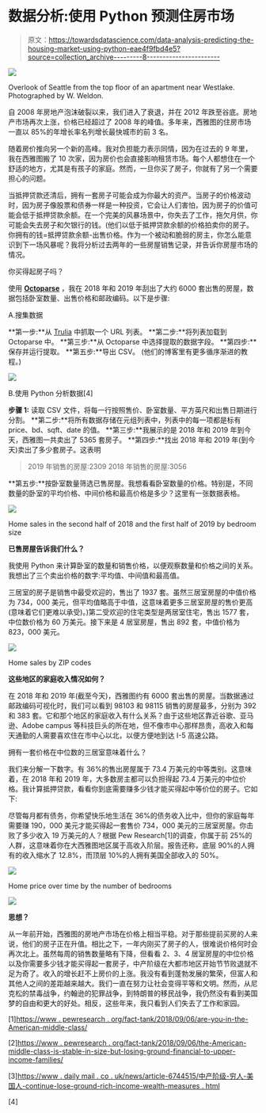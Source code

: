 # 数据分析:使用 Python 预测住房市场

> 原文：<https://towardsdatascience.com/data-analysis-predicting-the-housing-market-using-python-eae4f9fbd4e5?source=collection_archive---------8----------------------->

![](img/1e1b97314dddb1ddb3394b24dcf80518.png)

Overlook of Seattle from the top floor of an apartment near Westlake. Photographed by W. Weldon.

自 2008 年房地产泡沫破裂以来，我们进入了衰退，并在 2012 年跌至谷底。房地产市场再次上涨，价格已经超过了 2008 年的峰值。多年来，西雅图的住房市场一直以 85%的年增长率名列增长最快城市的前 3 名。

随着房价推向另一个新的高峰。我对负担能力表示同情，因为在过去的 9 年里，我在西雅图搬了 10 次家，因为房价也会直接影响租赁市场。每个人都想住在一个舒适的地方，尤其是有孩子的家庭。然而，一旦你买了房子，你就有了另一个需要担心的问题。

当抵押贷款还清后，拥有一套房子可能会成为你最大的资产。当房子的价格波动时，因为房子像股票和债券一样是一种投资，它会让人们害怕，因为房子的价值可能会低于抵押贷款余额。在一个完美的风暴场景中，你失去了工作，拖欠月供，你可能会失去房子和欠银行的钱。(他们以低于抵押贷款余额的价格拍卖你的房子。你拥有的钱=抵押贷款余额-出售价格。作为一个被动和脆弱的房主，你怎么能意识到下一场风暴呢？我将分析过去两年的一些房屋销售记录，并告诉你房屋市场的情况。

你买得起房子吗？

使用 [**Octoparse**](https://www.octoparse.com/) ，我在 2018 年和 2019 年刮出了大约 6000 套出售的房屋，数据包括卧室数量、出售价格和邮政编码。以下是步骤:

A.搜集数据

**第一步:**从 [Trulia](https://www.trulia.com/) 中抓取一个 URL 列表。
**第二步:**将列表加载到 Octoparse 中。
**第三步:**从 Octoparse 中选择提取的数据字段。
**第四步:**保存并运行提取。
**第五步:**导出 CSV。
(他们的博客里有更多循序渐进的教程。)

![](img/a62013e04cf295088f9676eb50ec51d7.png)

B.使用 Python 分析数据[4]

**步骤 1:** 读取 CSV 文件，将每一行按照售价、卧室数量、平方英尺和出售日期进行分割。
**第二步:**将所有数据存储在元组列表中，列表中的每一项都是标有 price、bd、sqft、date 的值。
**第三步:**我展示的是 2018 年和 2019 年到今天，西雅图一共卖出了 5365 套房子。
**第四步:**找出 2018 年和 2019 年(到今天)卖出了多少套房子。这表明

> 2019 年销售的房屋:2309
> 2018 年销售的房屋:3056

**第五步:**按卧室数量筛选已售房屋。我想看看卧室数量的价格。特别是，不同数量的卧室的平均价格、中间价格和最高价格是多少？这里有一张数据表格。

![](img/9ab44dde367b6c739a90f08d1125247c.png)

Home sales in the second half of 2018 and the first half of 2019 by bedroom size

**已售房屋告诉我们什么？**

我使用 Python 来计算卧室的数量和销售价格，以便观察数量和价格之间的关系。我想出了三个卖出价格的数字:平均值、中间值和最高值。

三居室的房子是销售中最受欢迎的，售出了 1937 套。虽然三居室房屋的中值价格为 734，000 美元，但平均值略高于中值，这意味着更多三居室房屋的售价更高(意味着它们更难以承受)。)第二受欢迎的住宅类型是两居室住宅，售出 1577 套，中位数价格为 60 万美元。接下来是 4 居室房屋，售出 892 套，中值价格为 823，000 美元。

![](img/bdd3f0e669f2edcbd911f7f4c0c001c1.png)

Home sales by ZIP codes

**这些地区的家庭收入情况如何？**

在 2018 年和 2019 年(截至今天)，西雅图约有 6000 套出售的房屋。当数据通过邮政编码可视化时，我们可以看到 98103 和 98115 销售的房屋最多，分别为 392 和 383 套。它和那个地区的家庭收入有什么关系？由于这些地区靠近谷歌、亚马逊、Adobe campus 等科技巨头的所在地，但不像市中心那样昂贵，高收入和每天通勤的人需要喜欢住在市中心以北，以便方便地到达 I-5 高速公路。

拥有一套价格在中位数的三居室意味着什么？

我们来分解一下数字。有 36%的售出房屋属于 73.4 万美元的中等类别。这意味着，在 2018 年和 2019 年，大多数房主都可以负担得起 73.4 万美元的中位价格。我计算抵押贷款，看看你到底需要赚多少钱才能买得起中等价位的房子。它如下:

尽管每月都有债务，你希望快乐地生活在 36%的债务收入比中，但你的家庭每年需要赚 190，000 美元才能买得起一套售价 734，000 美元的三居室房屋。你击败了多少收入 19 万美元的人？根据 Pew Research[1]的调查，你属于前 25%的人群，这意味着你在大西雅图地区属于高收入阶层。报告还称，底层 90%的人拥有的收入缩水了 12.8%，而顶层 10%的人拥有美国全部收入的 50%。

![](img/2b387b3c5c9864cf48dc33df8b5442c4.png)

Home price over time by the number of bedrooms

![](img/3ec35d958ac24b330b20b7a361d7d979.png)

**思想？**

从一年前开始，西雅图的房地产市场在价格上相当平稳。对于那些提前买房的人来说，他们的房子正在升值。相比之下，一年内刚买了房子的人，很难说价格何时会再次北上。虽然每周的销售数量略有下降，但看看 2、3、4 居室房屋的中位价格以及你需要多少钱才能买得起一套房子，中产阶级在大都市地区开始节节败退就不足为奇了。收入的增长赶不上房价的上涨。我没有看到蓬勃发展的繁荣，但富人和其他人之间的差距越来越大。我们一直在努力让社会变得平等和文明。然而，从尼克松的禁毒战争，约翰逊的犯罪战争，到特朗普的移民战争，我仍然没有看到美国梦的自由和更大的好处。相反，这些年来，我只看到人们失去了工作和家园。

[1][https://www . pewresearch . org/fact-tank/2018/09/06/are-you-in-the-American-middle-class/](https://www.pewresearch.org/fact-tank/2018/09/06/are-you-in-the-american-middle-class/)

[2][https://www . pewresearch . org/fact-tank/2018/09/06/the-American-middle-class-is-stable-in-size-but-losing-ground-financial-to-upper-income-families/](https://www.pewresearch.org/fact-tank/2018/09/06/the-american-middle-class-is-stable-in-size-but-losing-ground-financially-to-upper-income-families/)

[3][https://www . daily mail . co . uk/news/article-6744515/中产阶级-穷人-美国人-continue-lose-ground-rich-income-wealth-measures . html](https://www.dailymail.co.uk/news/article-6744515/Middle-class-poor-Americans-continue-lose-ground-richest-rich-income-wealth-measures.html)

[4]